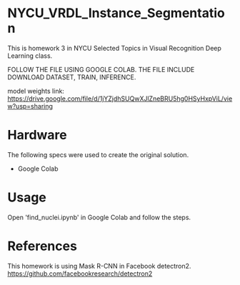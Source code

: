 # NYCU_VRDL_Instance_Segmentation
This is homework 3 in NYCU Selected Topics in Visual Recognition Deep Learning class.

FOLLOW THE FILE USING GOOGLE COLAB. THE FILE INCLUDE DOWNLOAD DATASET, TRAIN, INFERENCE.

model weights link:
https://drive.google.com/file/d/1jYZjdhSUQwXJlZneBRU5hg0HSyHxpViL/view?usp=sharing

# Hardware
The following specs were used to create the original solution.
* Google Colab

# Usage
Open 'find_nuclei.ipynb' in Google Colab and follow the steps.

# References
This homework is using Mask R-CNN in Facebook detectron2.
https://github.com/facebookresearch/detectron2
